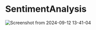 # SentimentAnalysis

![Screenshot from 2024-09-12 13-41-04](https://github.com/user-attachments/assets/1cb86f75-a07f-4787-88d8-233d6fecaf03)
